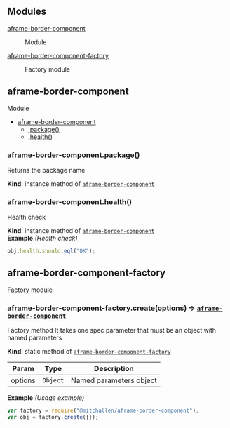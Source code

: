 ## Modules

<dl>
<dt><a href="#module_aframe-border-component">aframe-border-component</a></dt>
<dd><p>Module</p>
</dd>
<dt><a href="#module_aframe-border-component-factory">aframe-border-component-factory</a></dt>
<dd><p>Factory module</p>
</dd>
</dl>

<a name="module_aframe-border-component"></a>

## aframe-border-component
Module


* [aframe-border-component](#module_aframe-border-component)
    * [.package()](#module_aframe-border-component+package)
    * [.health()](#module_aframe-border-component+health)

<a name="module_aframe-border-component+package"></a>

### aframe-border-component.package()
Returns the package name

**Kind**: instance method of <code>[aframe-border-component](#module_aframe-border-component)</code>  
<a name="module_aframe-border-component+health"></a>

### aframe-border-component.health()
Health check

**Kind**: instance method of <code>[aframe-border-component](#module_aframe-border-component)</code>  
**Example** *(Health check)*  
```js
obj.health.should.eql("OK");
```
<a name="module_aframe-border-component-factory"></a>

## aframe-border-component-factory
Factory module

<a name="module_aframe-border-component-factory.create"></a>

### aframe-border-component-factory.create(options) ⇒ <code>[aframe-border-component](#module_aframe-border-component)</code>
Factory method 
It takes one spec parameter that must be an object with named parameters

**Kind**: static method of <code>[aframe-border-component-factory](#module_aframe-border-component-factory)</code>  

| Param | Type | Description |
| --- | --- | --- |
| options | <code>Object</code> | Named parameters object |

**Example** *(Usage example)*  
```js
var factory = require("@mitchallen/aframe-border-component");
var obj = factory.create({});
```
